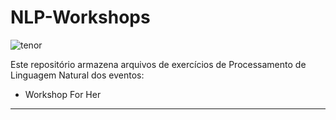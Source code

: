 # NLP-Workshops

![tenor](https://user-images.githubusercontent.com/45212671/99130490-3ca83480-25ef-11eb-85d2-c40e919c77f1.gif)

Este repositório armazena arquivos de exercícios de Processamento de Linguagem Natural dos eventos:

- Workshop For Her

---
